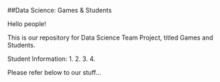 ##Data Science: Games & Students

Hello people!

This is our repository for Data Science Team Project, titled Games and Students.

Student Information:
1. 
2. 
3.
4.


Please refer below to our stuff...
